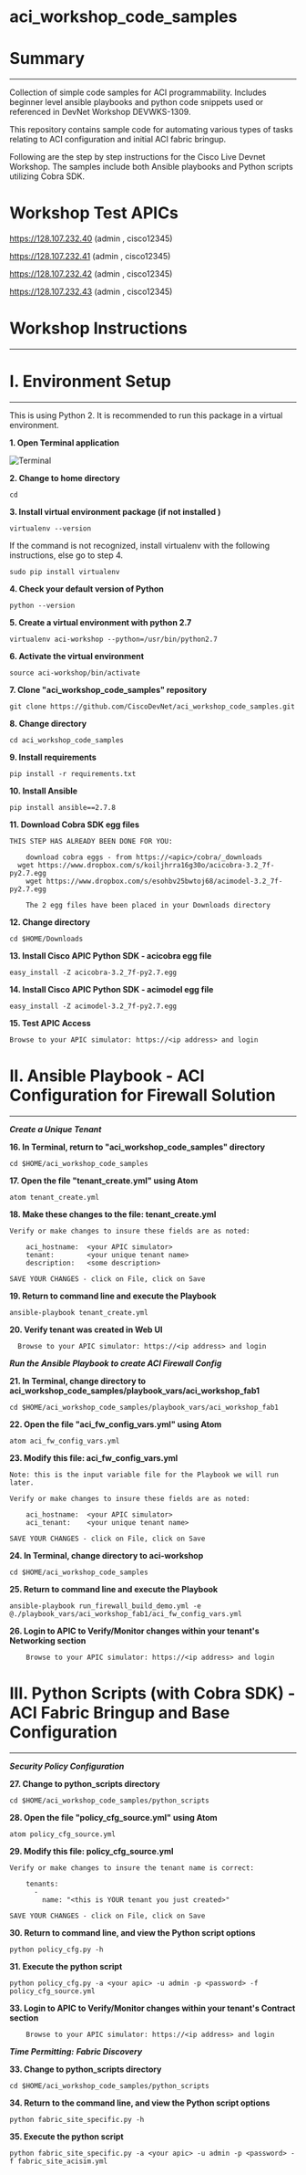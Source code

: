 # aci_workshop_code_samples


# Summary
---

Collection of simple code samples for ACI programmability. Includes beginner level ansible playbooks and python code snippets used or referenced in DevNet Workshop DEVWKS-1309.

This repository contains sample code for automating various types of tasks relating to ACI configuration and initial ACI fabric bringup.

Following are the step by step instructions for the Cisco Live Devnet Workshop.  The samples include both Ansible playbooks and Python scripts utilizing Cobra SDK.

# Workshop Test APICs

https://128.107.232.40    (admin , cisco12345)

https://128.107.232.41    (admin , cisco12345)

https://128.107.232.42    (admin , cisco12345)

https://128.107.232.43    (admin , cisco12345)


# Workshop Instructions
---

# I. Environment Setup
---
This is using Python 2. It is recommended to run this package in a virtual environment.

**1. Open Terminal application**

![Terminal](https://github.com/sheerens/temp_workshop_repo/blob/master/Documentation/Terminal_Icon.png)

**2. Change to home directory**

```text
cd
```
**3. Install virtual environment package (if not installed )**

```text
virtualenv --version
```
If the command is not recognized, install virtualenv with the following instructions, else go to step 4.

```text
sudo pip install virtualenv
```

**4. Check your default version of Python**

```text
python --version
```
**5. Create a virtual environment with python 2.7**

```text
virtualenv aci-workshop --python=/usr/bin/python2.7
```

**6. Activate the virtual environment**

```text
source aci-workshop/bin/activate
```

**7. Clone "aci_workshop_code_samples" repository**

```text
git clone https://github.com/CiscoDevNet/aci_workshop_code_samples.git
```
**8. Change directory**

```text
cd aci_workshop_code_samples
```

**9. Install requirements**

```text
pip install -r requirements.txt
```

**10. Install Ansible**

```text
pip install ansible==2.7.8
```

**11. Download Cobra SDK egg files**

```text
THIS STEP HAS ALREADY BEEN DONE FOR YOU:

	download cobra eggs - from https://<apic>/cobra/_downloads
  wget https://www.dropbox.com/s/koiljhrra16g30o/acicobra-3.2_7f-py2.7.egg
	wget https://www.dropbox.com/s/esohbv25bwtoj68/acimodel-3.2_7f-py2.7.egg

	The 2 egg files have been placed in your Downloads directory
```

**12. Change directory**

```text
cd $HOME/Downloads
```

**13. Install Cisco APIC Python SDK - acicobra egg file**

```text
easy_install -Z acicobra-3.2_7f-py2.7.egg
```
**14. Install Cisco APIC Python SDK - acimodel egg file**

```text
easy_install -Z acimodel-3.2_7f-py2.7.egg
```

**15. Test APIC Access**

```text
Browse to your APIC simulator: https://<ip address> and login
```


# II. Ansible Playbook - ACI Configuration for Firewall Solution
---

***Create a Unique Tenant***

**16. In Terminal, return to "aci_workshop_code_samples" directory**

```text
cd $HOME/aci_workshop_code_samples
```

**17. Open the file "tenant_create.yml" using Atom**

```text
atom tenant_create.yml
```

**18. Make these changes to the file:  tenant_create.yml**
```text
Verify or make changes to insure these fields are as noted:

	aci_hostname:  <your APIC simulator>
	tenant:        <your unique tenant name>
	description:   <some description>

SAVE YOUR CHANGES - click on File, click on Save
```

**19. Return to command line and execute the Playbook**

```text
ansible-playbook tenant_create.yml
```

**20. Verify tenant was created in Web UI**

```text
  Browse to your APIC simulator: https://<ip address> and login
```


***Run the Ansible Playbook to create ACI Firewall Config***

**21. In Terminal, change directory to aci_workshop_code_samples/playbook_vars/aci_workshop_fab1**

```text
cd $HOME/aci_workshop_code_samples/playbook_vars/aci_workshop_fab1
```


**22. Open the file "aci_fw_config_vars.yml" using Atom**

```text
atom aci_fw_config_vars.yml

```

**23. Modify this file: aci_fw_config_vars.yml**
```text
Note: this is the input variable file for the Playbook we will run later.

Verify or make changes to insure these fields are as noted:

	aci_hostname:  <your APIC simulator>
	aci_tenant:    <your unique tenant name>

SAVE YOUR CHANGES - click on File, click on Save
```

**24. In Terminal, change directory to aci-workshop**

```text
cd $HOME/aci_workshop_code_samples
```



**25. Return to command line and execute the Playbook**

```text
ansible-playbook run_firewall_build_demo.yml -e @./playbook_vars/aci_workshop_fab1/aci_fw_config_vars.yml
```

**26. Login to APIC to Verify/Monitor changes within your tenant's Networking section**

```text
	Browse to your APIC simulator: https://<ip address> and login
```

# III. Python Scripts (with Cobra SDK) - ACI Fabric Bringup and Base Configuration
---



***Security Policy Configuration***

**27. Change to python_scripts directory**

```text
cd $HOME/aci_workshop_code_samples/python_scripts
```

**28. Open the file "policy_cfg_source.yml" using Atom**

```text
atom policy_cfg_source.yml
```


**29. Modify this file:  policy_cfg_source.yml**
```text
Verify or make changes to insure the tenant name is correct:

	tenants:
      -
        name: "<this is YOUR tenant you just created>"

SAVE YOUR CHANGES - click on File, click on Save
```

**30. Return to command line, and view the Python script options**

```text
python policy_cfg.py -h
```


**31. Execute the python script**

```text
python policy_cfg.py -a <your apic> -u admin -p <password> -f policy_cfg_source.yml
```

**33. Login to APIC to Verify/Monitor changes within your tenant's Contract section**

```text
	Browse to your APIC simulator: https://<ip address> and login
```

***Time Permitting:***
***Fabric Discovery***

**33. Change to python_scripts directory**

```text
cd $HOME/aci_workshop_code_samples/python_scripts
```

**34. Return to the command line, and view the Python script options**

```text
python fabric_site_specific.py -h
```

**35. Execute the python script**

```text
python fabric_site_specific.py -a <your apic> -u admin -p <password> -f fabric_site_acisim.yml
```
